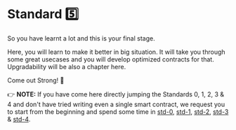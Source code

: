 # Standard :five:
So you have learnt a lot and this is your final stage.

Here, you will learn to make it better in big situation. It will take you through some great usecases and you will develop optimized contracts for that. Upgradability will be also a chapter here.

Come out Strong! :muscle:

:point_right: **NOTE:** If you have come here directly jumping the Standards 0, 1, 2, 3 & 4 and don't have tried writing even a single smart contract, we request you to start from the beginning and spend some time in [std-0](https://github.com/Aniket-Engg/solidity-school/tree/master/std-0), [std-1](https://github.com/Aniket-Engg/solidity-school/tree/master/std-1), [std-2](https://github.com/Aniket-Engg/solidity-school/tree/master/std-2), [std-3](https://github.com/Aniket-Engg/solidity-school/tree/master/std-3) & [std-4](https://github.com/Aniket-Engg/solidity-school/tree/master/std-4).